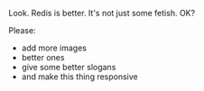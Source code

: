 Look. Redis is better. It's not just some fetish. OK?

Please:
* add more images
* better ones
* give some better slogans
* and make this thing responsive